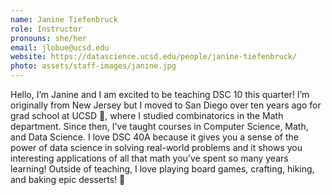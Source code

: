 ```yaml
---
name: Janine Tiefenbruck
role: Instructor
pronouns: she/her
email: jlobue@ucsd.edu
website: https://datascience.ucsd.edu/people/janine-tiefenbruck/
photo: assets/staff-images/janine.jpg
---
```


Hello, I’m Janine and I am excited to be teaching DSC 10 this quarter! I’m originally from New Jersey but I moved to San Diego over ten years ago for grad school at UCSD 🔱, where I studied combinatorics in the Math department. Since then, I've taught courses in Computer Science, Math, and Data Science.  I love DSC 40A because it gives you a sense of the power of data science in solving real-world problems and it shows you interesting applications of all that math you’ve spent so many years learning! Outside of teaching, I love playing board games, crafting, hiking, and baking epic desserts! 🧁